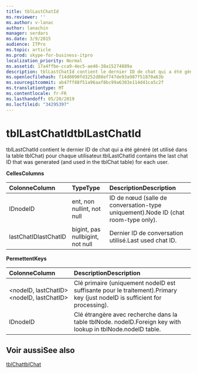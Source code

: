```yaml
---
title: tblLastChatId
ms.reviewer: ''
ms.author: v-lanac
author: lanachin
manager: serdars
ms.date: 3/9/2015
audience: ITPro
ms.topic: article
ms.prod: skype-for-business-itpro
localization_priority: Normal
ms.assetid: 17a4ffbe-cca9-4ec5-ae46-38a15274889a
description: tblLastChatId contient le dernier ID de chat qui a été généré (et utilisé dans la table tblChat) pour chaque utilisateur.
ms.openlocfilehash: f14d8090fd3252d88ef747de93a987f51870a63b
ms.sourcegitcommit: ab47ff88f51a96aaf8bc99a6303e114d41ca5c2f
ms.translationtype: MT
ms.contentlocale: fr-FR
ms.lasthandoff: 05/20/2019
ms.locfileid: "34295397"
---
```

# <a name="tbllastchatid"></a><span data-ttu-id="025c0-103">tblLastChatId</span><span class="sxs-lookup"><span data-stu-id="025c0-103">tblLastChatId</span></span>
 
<span data-ttu-id="025c0-104">tblLastChatId contient le dernier ID de chat qui a été généré (et utilisé dans la table tblChat) pour chaque utilisateur.</span><span class="sxs-lookup"><span data-stu-id="025c0-104">tblLastChatId contains the last chat ID that was generated (and used in the tblChat table) for each user.</span></span>
  
<span data-ttu-id="025c0-105">**Celles**</span><span class="sxs-lookup"><span data-stu-id="025c0-105">**Columns**</span></span>

|<span data-ttu-id="025c0-106">**Colonne**</span><span class="sxs-lookup"><span data-stu-id="025c0-106">**Column**</span></span>|<span data-ttu-id="025c0-107">**Type**</span><span class="sxs-lookup"><span data-stu-id="025c0-107">**Type**</span></span>|<span data-ttu-id="025c0-108">**Description**</span><span class="sxs-lookup"><span data-stu-id="025c0-108">**Description**</span></span>|
|:-----|:-----|:-----|
|<span data-ttu-id="025c0-109">ID</span><span class="sxs-lookup"><span data-stu-id="025c0-109">nodeID</span></span>  <br/> |<span data-ttu-id="025c0-110">ent, non null</span><span class="sxs-lookup"><span data-stu-id="025c0-110">int, not null</span></span>  <br/> |<span data-ttu-id="025c0-111">ID de nœud (salle de conversation-type uniquement).</span><span class="sxs-lookup"><span data-stu-id="025c0-111">Node ID (chat room-type only).</span></span>  <br/> |
|<span data-ttu-id="025c0-112">lastChatID</span><span class="sxs-lookup"><span data-stu-id="025c0-112">lastChatID</span></span>  <br/> |<span data-ttu-id="025c0-113">bigint, pas null</span><span class="sxs-lookup"><span data-stu-id="025c0-113">bigint, not null</span></span>  <br/> |<span data-ttu-id="025c0-114">Dernier ID de conversation utilisé.</span><span class="sxs-lookup"><span data-stu-id="025c0-114">Last used chat ID.</span></span>  <br/> |
   
<span data-ttu-id="025c0-115">**Permettent**</span><span class="sxs-lookup"><span data-stu-id="025c0-115">**Keys**</span></span>

|<span data-ttu-id="025c0-116">**Colonne**</span><span class="sxs-lookup"><span data-stu-id="025c0-116">**Column**</span></span>|<span data-ttu-id="025c0-117">**Description**</span><span class="sxs-lookup"><span data-stu-id="025c0-117">**Description**</span></span>|
|:-----|:-----|
|<span data-ttu-id="025c0-118">\<nodeID, lastChatID\></span><span class="sxs-lookup"><span data-stu-id="025c0-118">\<nodeID, lastChatID\></span></span>  <br/> |<span data-ttu-id="025c0-119">Clé primaire (uniquement nodeID est suffisante pour le traitement).</span><span class="sxs-lookup"><span data-stu-id="025c0-119">Primary key (just nodeID is sufficient for processing).</span></span>  <br/> |
|<span data-ttu-id="025c0-120">ID</span><span class="sxs-lookup"><span data-stu-id="025c0-120">nodeID</span></span>  <br/> |<span data-ttu-id="025c0-121">Clé étrangère avec recherche dans la table tblNode. nodeID.</span><span class="sxs-lookup"><span data-stu-id="025c0-121">Foreign key with lookup in tblNode.nodeID table.</span></span>  <br/> |
   
## <a name="see-also"></a><span data-ttu-id="025c0-122">Voir aussi</span><span class="sxs-lookup"><span data-stu-id="025c0-122">See also</span></span>

[<span data-ttu-id="025c0-123">tblChat</span><span class="sxs-lookup"><span data-stu-id="025c0-123">tblChat</span></span>](tblchat.md)
